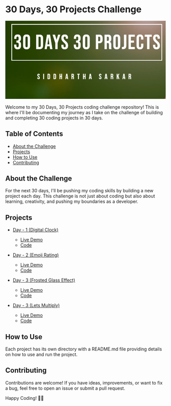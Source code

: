 # 30 Days, 30 Projects Challenge

![30 Days, 30 Projects](./img/banner.png)

Welcome to my 30 Days, 30 Projects coding challenge repository! This is where I'll be documenting my journey as I take on the challenge of building and completing 30 coding projects in 30 days.

## Table of Contents

- [About the Challenge](#about-the-challenge)
- [Projects](#projects)
- [How to Use](#how-to-use)
- [Contributing](#contributing)

## About the Challenge

For the next 30 days, I'll be pushing my coding skills by building a new project each day. This challenge is not just about coding but also about learning, creativity, and pushing my boundaries as a developer.

## Projects

- [Day - 1 (Digital Clock)](./Day-1)
  - [Live Demo](https://astonishing-pika-7e2f81.netlify.app)
  - [Code](./Day-1)

- [Day - 2 (Emoji Rating)](./Day-2)
  - [Live Demo](https://659322eb73b216ff46441bcd--mellow-puffpuff-59947f.netlify.app)
  - [Code](./Day-2)

- [Day - 3 (Frosted Glass Effect)](./Day-3)
  - [Live Demo](https://siddharthasid.github.io/frosted-glass-effect/)
  - [Code](./Day-3)

- [Day - 3 (Lets Multiply)](./Day-4)
  - [Live Demo](https://siddharthasid.github.io/lets-multiply/)
  - [Code](./Day-4)


## How to Use

Each project has its own directory with a README.md file providing details on how to use and run the project.

## Contributing

Contributions are welcome! If you have ideas, improvements, or want to fix a bug, feel free to open an issue or submit a pull request.

Happy Coding! 🚀✨
